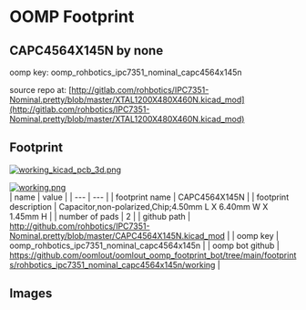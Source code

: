 # OOMP Footprint  
## CAPC4564X145N  by none  
  
oomp key: oomp_rohbotics_ipc7351_nominal_capc4564x145n  
  
source repo at: [http://gitlab.com/rohbotics/IPC7351-Nominal.pretty/blob/master/XTAL1200X480X460N.kicad_mod](http://gitlab.com/rohbotics/IPC7351-Nominal.pretty/blob/master/XTAL1200X480X460N.kicad_mod)  
## Footprint  
  
[![working_kicad_pcb_3d.png](working_kicad_pcb_3d_600.png)](working_kicad_pcb_3d.png)  
  
[![working.png](working_600.png)](working.png)  
| name | value | 
| --- | --- | 
| footprint name | CAPC4564X145N | 
| footprint description | Capacitor,non-polarized,Chip;4.50mm L X 6.40mm W X 1.45mm H | 
| number of pads | 2 | 
| github path | http://github.com/rohbotics/IPC7351-Nominal.pretty/blob/master/CAPC4564X145N.kicad_mod | 
| oomp key | oomp_rohbotics_ipc7351_nominal_capc4564x145n | 
| oomp bot github | https://github.com/oomlout/oomlout_oomp_footprint_bot/tree/main/footprints/rohbotics_ipc7351_nominal_capc4564x145n/working | 
## Images  
